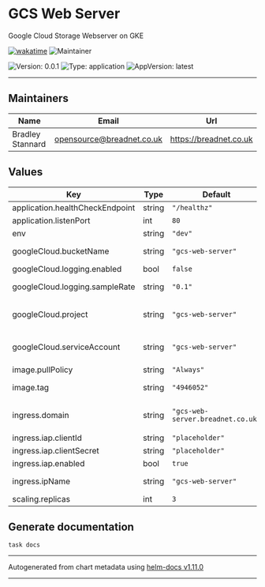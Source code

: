# GCS Web Server

Google Cloud Storage Webserver on GKE

[![wakatime](https://wakatime.com/badge/user/befd4d51-df71-4caa-90ba-09a83c0524b0/project/3d38d282-9ef5-409c-9775-7373ed318271.svg?style=for-the-badge)](https://wakatime.com/badge/user/befd4d51-df71-4caa-90ba-09a83c0524b0/project/3d38d282-9ef5-409c-9775-7373ed318271) ![Maintainer](https://img.shields.io/badge/Built%20By-Bradley-brightgreen?style=for-the-badge&logo=terraform)

![Version: 0.0.1](https://img.shields.io/badge/Version-0.0.1-informational?style=flat-square) ![Type: application](https://img.shields.io/badge/Type-application-informational?style=flat-square) ![AppVersion: latest](https://img.shields.io/badge/AppVersion-latest-informational?style=flat-square)

---

## Maintainers

| Name | Email | Url |
| ---- | ------ | --- |
| Bradley Stannard | <opensource@breadnet.co.uk> | <https://breadnet.co.uk> |

 ## Values

| Key | Type | Default | Description |
|-----|------|---------|-------------|
| application.healthCheckEndpoint | string | `"/healthz"` | Health Check endpoint for Web Server |
| application.listenPort | int | `80` | Port the GCS Web server listens on |
| env | string | `"dev"` | Environment name |
| googleCloud.bucketName | string | `"gcs-web-server"` | Bucket is in the format of {bucket-name}-{env} |
| googleCloud.logging.enabled | bool | `false` | Should logging be enabled |
| googleCloud.logging.sampleRate | string | `"0.1"` | What percentage of the logs should be stored and indexed in GCP |
| googleCloud.project | string | `"gcs-web-server"` | Project name does not have any env magic on it. Assumes everything is under one project |
| googleCloud.serviceAccount | string | `"gcs-web-server"` | Service account is in the format of {service-account-name}-{env}@{project}.iam.gserviceaccount.com |
| image.pullPolicy | string | `"Always"` | Pull policy. Should be left as `Always` |
| image.tag | string | `"4946052"` | Tag of the image to pull from [breadNET Public Google Artifact Registry](https://console.cloud.google.com/artifacts/docker/breadnet-container-store/europe-west2/public/gcs-web-server) |
| ingress.domain | string | `"gcs-web-server.breadnet.co.uk"` | Domain name the GCP Load balancer will provision an SSL cert to. If `env` is anything but `prd` this will append the `env` |
| ingress.iap.clientId | string | `"placeholder"` | IAP Client ID |
| ingress.iap.clientSecret | string | `"placeholder"` | IAP Client Secret |
| ingress.iap.enabled | bool | `true` | Whether to enable IAP on the site |
| ingress.ipName | string | `"gcs-web-server"` | Name of the IP address in GCP. Will append `env` to the end |
| scaling.replicas | int | `3` | How many replicas to run |

## Generate documentation

```commandline
task docs
```

----------------------------------------------
Autogenerated from chart metadata using [helm-docs v1.11.0](https://github.com/norwoodj/helm-docs/releases/v1.11.0)

---
